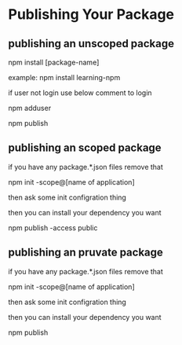 # Publishing Your Package

## publishing an unscoped package

npm install [package-name]

example: npm install learning-npm

if user not login use below comment to login

npm adduser

npm publish

## publishing an scoped package

if you have any package.*.json files remove that

npm init -scope@[name of application]

then ask some init configration thing

then you can install your dependency you want

npm publish -access public

## publishing an pruvate package

if you have any package.*.json files remove that

npm init -scope@[name of application]

then ask some init configration thing

then you can install your dependency you want

npm publish